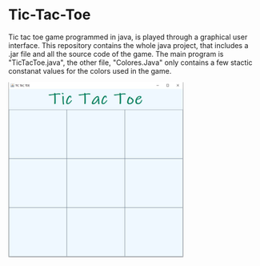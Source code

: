 # Tic-Tac-Toe

Tic tac toe game programmed in java, is played through a graphical user interface.
 This repository contains the whole java project, that includes a .jar file and all the source code of the game. The main program is "TicTacToe.java", the other file, "Colores.Java" only contains a few stactic constanat values for the colors used in the game.
 
<a href="url"><img src="https://github.com/Sergimayol/Tic-Tac-Toe/blob/main/imagenReadme/imagen.jpeg" align="left" height="350" width="350" ></a>
